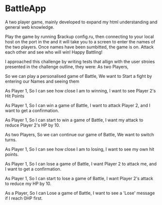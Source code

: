 # BattleApp
A two player game, mainly developed to expand my html understanding and general web knowledge.

Play the game by running $rackup config.ru, then connecting to your local host on the port in the and it will take you to a screen to enter the names of the two players. Once names have been  sumbitted, the game is on. Attack each other and see who will win! Happy Battling!

I approached this challenge by writing tests that allign with the user stroies presented in the challenge outline, they were:
As two Players,

So we can play a personalised game of Battle,
We want to Start a fight by entering our Names and seeing them

As Player 1,
So I can see how close I am to winning,
I want to see Player 2's Hit Points

As Player 1,
So I can win a game of Battle,
I want to attack Player 2, and I want to get a confirmation.

As Player 1,
So I can start to win a game of Battle,
I want my attack to reduce Player 2's HP by 10.

As two Players,
So we can continue our game of Battle,
We want to switch turns.

As Player 1,
So I can see how close I am to losing,
I want to see my own hit points.

As Player 1,
So I can lose a game of Battle,
I want Player 2 to attack me, and I want to get a confirmation.

As Player 1,
So I can start to lose a game of Battle,
I want Player 2's attack to reduce my HP by 10.

As a Player,
So I can Lose a game of Battle,
I want to see a 'Lose' message if I reach 0HP first.
